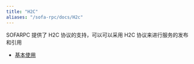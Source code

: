 ```yaml
---
title: "H2C"
aliases: "/sofa-rpc/docs/H2c"
---
```


SOFARPC 提供了 H2C 协议的支持，可以可以采用 H2C 协议来进行服务的发布和引用

* [基本使用](../h2c-usage)
